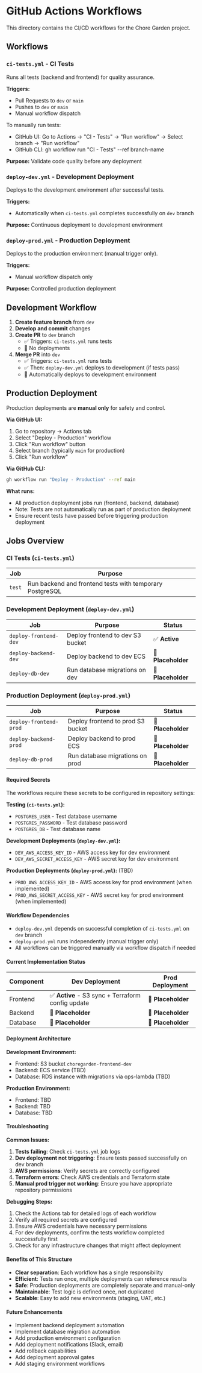 # GitHub Actions Workflows

This directory contains the CI/CD workflows for the Chore Garden project.

## Workflows

### `ci-tests.yml` - CI Tests

Runs all tests (backend and frontend) for quality assurance.

**Triggers:**
- Pull Requests to `dev` or `main`
- Pushes to `dev` or `main`
- Manual workflow dispatch 

To manually run tests:
- GitHub UI: Go to Actions → "CI - Tests" → "Run workflow" → Select branch → "Run workflow"
- GitHub CLI: gh workflow run "CI - Tests" --ref branch-name

**Purpose:** Validate code quality before any deployment

### `deploy-dev.yml` - Development Deployment

Deploys to the development environment after successful tests.

**Triggers:**
- Automatically when `ci-tests.yml` completes successfully on `dev` branch

**Purpose:** Continuous deployment to development environment

### `deploy-prod.yml` - Production Deployment

Deploys to the production environment (manual trigger only).

**Triggers:**
- Manual workflow dispatch only

**Purpose:** Controlled production deployment

## Development Workflow

1. **Create feature branch** from `dev`
2. **Develop and commit** changes
3. **Create PR** to `dev` branch
   - ✅ Triggers: `ci-tests.yml` runs tests
   - 🚫 No deployments
4. **Merge PR** into `dev`
   - ✅ Triggers: `ci-tests.yml` runs tests
   - ✅ Then: `deploy-dev.yml` deploys to development (if tests pass)
   - 🚀 Automatically deploys to development environment

## Production Deployment

Production deployments are **manual only** for safety and control.

**Via GitHub UI:**
1. Go to repository → Actions tab
2. Select "Deploy - Production" workflow
3. Click "Run workflow" button
4. Select branch (typically `main` for production)
5. Click "Run workflow"

**Via GitHub CLI:**
```bash
gh workflow run "Deploy - Production" --ref main
```

**What runs:**
- All production deployment jobs run (frontend, backend, database)
- Note: Tests are not automatically run as part of production deployment
- Ensure recent tests have passed before triggering production deployment

## Jobs Overview

### CI Tests (`ci-tests.yml`)
| Job | Purpose |
|-----|---------|
| `test` | Run backend and frontend tests with temporary PostgreSQL |

### Development Deployment (`deploy-dev.yml`)
| Job | Purpose | Status |
|-----|---------|--------|
| `deploy-frontend-dev` | Deploy frontend to dev S3 bucket | ✅ **Active** |
| `deploy-backend-dev` | Deploy backend to dev ECS | 🚧 **Placeholder** |
| `deploy-db-dev` | Run database migrations on dev | 🚧 **Placeholder** |

### Production Deployment (`deploy-prod.yml`)
| Job | Purpose | Status |
|-----|---------|--------|
| `deploy-frontend-prod` | Deploy frontend to prod S3 bucket | 🚧 **Placeholder** |
| `deploy-backend-prod` | Deploy backend to prod ECS | 🚧 **Placeholder** |
| `deploy-db-prod` | Run database migrations on prod | 🚧 **Placeholder** |

#### Required Secrets

The workflows require these secrets to be configured in repository settings:

**Testing (`ci-tests.yml`):**
- `POSTGRES_USER` - Test database username
- `POSTGRES_PASSWORD` - Test database password  
- `POSTGRES_DB` - Test database name

**Development Deployments (`deploy-dev.yml`):**
- `DEV_AWS_ACCESS_KEY_ID` - AWS access key for dev environment
- `DEV_AWS_SECRET_ACCESS_KEY` - AWS secret key for dev environment

**Production Deployments (`deploy-prod.yml`):** (TBD)
- `PROD_AWS_ACCESS_KEY_ID` - AWS access key for prod environment (when implemented)
- `PROD_AWS_SECRET_ACCESS_KEY` - AWS secret key for prod environment (when implemented)

#### Workflow Dependencies

- `deploy-dev.yml` depends on successful completion of `ci-tests.yml` on `dev` branch
- `deploy-prod.yml` runs independently (manual trigger only)
- All workflows can be triggered manually via workflow dispatch if needed

#### Current Implementation Status

| Component | Dev Deployment | Prod Deployment |
|-----------|----------------|-----------------|
| Frontend | ✅ **Active** - S3 sync + Terraform config update | 🚧 **Placeholder** |
| Backend | 🚧 **Placeholder** | 🚧 **Placeholder** |
| Database | 🚧 **Placeholder** | 🚧 **Placeholder** |

#### Deployment Architecture

**Development Environment:**
- Frontend: S3 bucket `choregarden-frontend-dev`
- Backend: ECS service (TBD)
- Database: RDS instance with migrations via ops-lambda (TBD)

**Production Environment:**
- Frontend: TBD
- Backend: TBD  
- Database: TBD

#### Troubleshooting

**Common Issues:**

1. **Tests failing**: Check `ci-tests.yml` job logs
2. **Dev deployment not triggering**: Ensure tests passed successfully on dev branch
3. **AWS permissions**: Verify secrets are correctly configured
4. **Terraform errors**: Check AWS credentials and Terraform state
5. **Manual prod trigger not working**: Ensure you have appropriate repository permissions

**Debugging Steps:**
1. Check the Actions tab for detailed logs of each workflow
2. Verify all required secrets are configured
3. Ensure AWS credentials have necessary permissions
4. For dev deployments, confirm the tests workflow completed successfully first
5. Check for any infrastructure changes that might affect deployment

#### Benefits of This Structure

- **Clear separation**: Each workflow has a single responsibility
- **Efficient**: Tests run once, multiple deployments can reference results
- **Safe**: Production deployments are completely separate and manual-only
- **Maintainable**: Test logic is defined once, not duplicated
- **Scalable**: Easy to add new environments (staging, UAT, etc.)

#### Future Enhancements

- Implement backend deployment automation
- Implement database migration automation  
- Add production environment configuration
- Add deployment notifications (Slack, email)
- Add rollback capabilities
- Add deployment approval gates
- Add staging environment workflows
